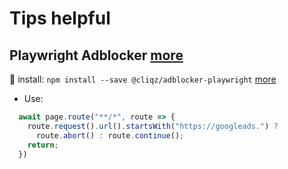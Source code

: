 # Tips helpful

## Playwright Adblocker [more](https://www.npmjs.com/package/@cliqz/adblocker-playwright)


:small_orange_diamond: install: `npm install --save @cliqz/adblocker-playwright` [more](https://www.npmjs.com/package/@cliqz/adblocker-playwright)

- Use:
```javascript
  await page.route("**/*", route => {
    route.request().url().startsWith("https://googleads.") ?
      route.abort() : route.continue();
    return;
  })
```

